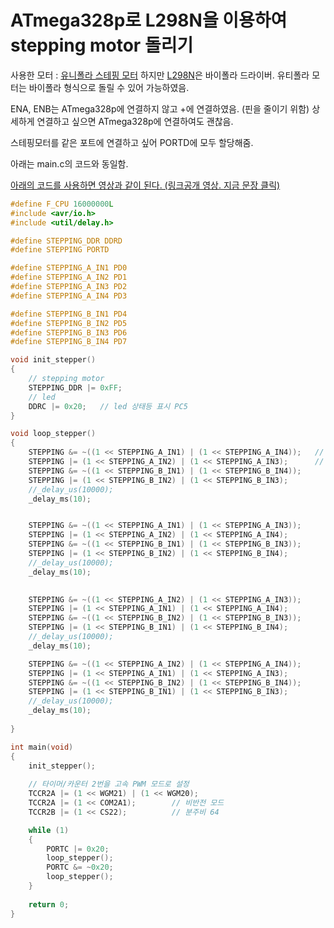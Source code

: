 # ATmega328p로 L298N을 이용하여 stepping motor 돌리기

사용한 모터 : [유니폴라 스테핑 모터](https://www.devicemart.co.kr/goods/view?no=1357347)
하지만 [L298N](https://www.devicemart.co.kr/goods/view?no=1278835)은 바이폴라 드라이버.
유티폴라 모터는 바이폴라 형식으로 돌릴 수 있어 가능하였음.

ENA, ENB는 ATmega328p에 연결하지 않고 +에 연결하였음. (핀을 줄이기 위함)
상세하게 연결하고 싶으면 ATmega328p에 연결하여도 괜찮음.

스테핑모터를 같은 포트에 연결하고 싶어 PORTD에 모두 할당해줌.

아래는 main.c의 코드와 동일함.

[아래의 코드를 사용하면 영상과 같이 된다. (링크공개 영상. 지금 문장 클릭)](https://youtu.be/AbVaCdjIxz4)


``` C
#define F_CPU 16000000L
#include <avr/io.h>
#include <util/delay.h>

#define STEPPING_DDR DDRD
#define STEPPING PORTD

#define STEPPING_A_IN1 PD0
#define STEPPING_A_IN2 PD1
#define STEPPING_A_IN3 PD2
#define STEPPING_A_IN4 PD3

#define STEPPING_B_IN1 PD4
#define STEPPING_B_IN2 PD5
#define STEPPING_B_IN3 PD6
#define STEPPING_B_IN4 PD7

void init_stepper()
{
	// stepping motor
	STEPPING_DDR |= 0xFF;
	// led
	DDRC |= 0x20;	// led 상태등 표시 PC5
}

void loop_stepper()
{
	STEPPING &= ~((1 << STEPPING_A_IN1) | (1 << STEPPING_A_IN4));	// low
	STEPPING |= (1 << STEPPING_A_IN2) | (1 << STEPPING_A_IN3);		// high
	STEPPING &= ~((1 << STEPPING_B_IN1) | (1 << STEPPING_B_IN4));
	STEPPING |= (1 << STEPPING_B_IN2) | (1 << STEPPING_B_IN3);
	//_delay_us(10000);
	_delay_ms(10);


	STEPPING &= ~((1 << STEPPING_A_IN1) | (1 << STEPPING_A_IN3));
	STEPPING |= (1 << STEPPING_A_IN2) | (1 << STEPPING_A_IN4);
	STEPPING &= ~((1 << STEPPING_B_IN1) | (1 << STEPPING_B_IN3));
	STEPPING |= (1 << STEPPING_B_IN2) | (1 << STEPPING_B_IN4);
	//_delay_us(10000);
	_delay_ms(10);

	
	STEPPING &= ~((1 << STEPPING_A_IN2) | (1 << STEPPING_A_IN3));
	STEPPING |= (1 << STEPPING_A_IN1) | (1 << STEPPING_A_IN4);
	STEPPING &= ~((1 << STEPPING_B_IN2) | (1 << STEPPING_B_IN3));
	STEPPING |= (1 << STEPPING_B_IN1) | (1 << STEPPING_B_IN4);
	//_delay_us(10000);
	_delay_ms(10);

	STEPPING &= ~((1 << STEPPING_A_IN2) | (1 << STEPPING_A_IN4));
	STEPPING |= (1 << STEPPING_A_IN1) | (1 << STEPPING_A_IN3);
	STEPPING &= ~((1 << STEPPING_B_IN2) | (1 << STEPPING_B_IN4));
	STEPPING |= (1 << STEPPING_B_IN1) | (1 << STEPPING_B_IN3);
	//_delay_us(10000);
	_delay_ms(10);
	
}

int main(void)
{
	init_stepper();
	
	// 타이머/카운터 2번을 고속 PWM 모드로 설정
	TCCR2A |= (1 << WGM21) | (1 << WGM20);
	TCCR2A |= (1 << COM2A1);		// 비반전 모드
	TCCR2B |= (1 << CS22);			// 분주비 64

	while (1)
	{
		PORTC |= 0x20;
		loop_stepper();
		PORTC &= ~0x20;
		loop_stepper();
	}
	
	return 0;
}


```
